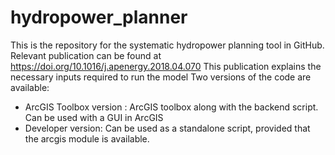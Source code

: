 # hydropower_planner
This is the repository for the systematic hydropower planning tool in GitHub.
Relevant publication can be found at https://doi.org/10.1016/j.apenergy.2018.04.070
This publication explains the necessary inputs required to run the model
Two versions of the code are available:
* ArcGIS Toolbox version : ArcGIS toolbox along with the backend script. Can be used with a GUI in ArcGIS
* Developer version: Can be used as a standalone script, provided that the arcgis module is available.
